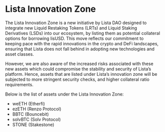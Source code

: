 # Lista Innovation Zone

The Lista Innovation Zone is a new initiative by Lista DAO designed to integrate new Liquid Restaking Tokens (LRTs) and Liquid Staking Derivatives (LSDs) into our ecosystem, by listing them as potential collateral options for borrowing lisUSD. This move reflects our commitment to keeping pace with the rapid innovations in the crypto and DeFi landscapes, ensuring that Lista does not fall behind in adopting new technologies and asset classes.

However, we are also aware of the increased risks associated with these new assets which could compromise the stability and security of Lista’s platform. Hence, assets that are listed under Lista’s innovation zone will be subjected to more stringent security checks, and higher collateral ratio requirements.

Below is the list of assets under the Lista Innovation Zone:

* weETH (Etherfi)
* ezETH (Renzo Protocol)
* BBTC (Bouncebit)
* solvBTC (Solv Protocol)
* STONE (Stakestone)
